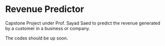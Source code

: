 # Revenue Predictor

Capstone Project under Prof. Sayad Saed to predict the revenue generated by a customer in a business or company.

The codes should be up soon.
